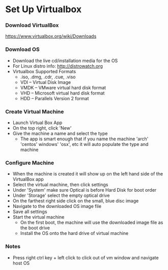 # Set Up Virtualbox

### Download VirtualBox
https://www.virtualbox.org/wiki/Downloads

### Download OS
* Download the live cd/installation media for the OS
* For Linux distro info: http://distrowatch.org
* Virtualbox Supported Formats
	* .iso, .dmg, .cdr, .cue, .viso
	* VDI  – Virtual Disk Image
	* VMDK – VMware virtual hard disk format
	* VHD  – Microsoft virtual hard disk format
	* HDD  – Parallels Version 2 format

### Create Virtual Machine
* Launch Virtual Box App
* On the top right, click 'New'
* Give the machine a name and select the type
	* The app is smart enough that if you name the machine 'arch' 'centos' windows' 'osx', etc it will auto populate the type and machine

### Configure Machine
* When the machine is created it will show up on the left hand side of the VirtualBox app
* Select the virtual machine, then click settings
* Under 'System' make sure Optical is before Hard Disk for boot order
* Under 'Storage' select the empty optical drive
* On the farthest right side click on the small, blue disc image
* Navigate to the downloaded OS image file
* Save all settings
* Start the virtual machine
	* On the first boot, the machine will use the downloaded image file as the boot drive
	* Install the OS onto the hard drive of virtual machine

### Notes
* Press right ctrl key + left click to click out of vm window and navigate host OS